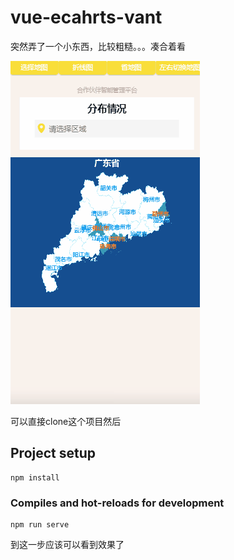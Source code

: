 # vue-ecahrts-vant

突然弄了一个小东西，比较粗糙。。。凑合着看

![show](gif.gif)

可以直接clone这个项目然后
## Project setup
```
npm install
```

### Compiles and hot-reloads for development
```
npm run serve
```
到这一步应该可以看到效果了

